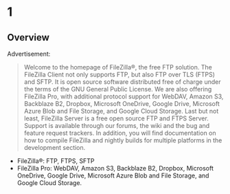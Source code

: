 # 1


## Overview
Advertisement:
 
> Welcome to the homepage of FileZilla®, the free FTP solution. The FileZilla Client not only supports FTP, but also FTP over TLS (FTPS) and SFTP. It is open source software distributed free of charge under the terms of the GNU General Public License.
> We are also offering FileZilla Pro, with additional protocol support for WebDAV, Amazon S3, Backblaze B2, Dropbox, Microsoft OneDrive, Google Drive, Microsoft Azure Blob and File Storage, and Google Cloud Storage.
> Last but not least, FileZilla Server is a free open source FTP and FTPS Server.
> Support is available through our forums, the wiki and the bug and feature request trackers.
> In addition, you will find documentation on how to compile FileZilla and nightly builds for multiple platforms in the development section.

- FileZilla®: FTP, FTPS, SFTP
- FileZilla Pro: WebDAV, Amazon S3, Backblaze B2, Dropbox, Microsoft OneDrive, Google Drive, Microsoft Azure Blob and File Storage, and Google Cloud Storage.